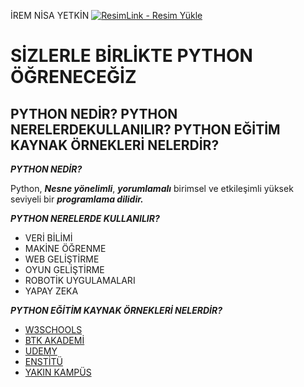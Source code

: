İREM NİSA YETKİN 
<a href="https://resimlink.com/XAGq3S" title="ResimLink - Resim Yükle"><img src="https://r.resimlink.com/XAGq3S.png" title="ResimLink - Resim Yükle" alt="ResimLink - Resim Yükle"></a>

#   SİZLERLE BİRLİKTE PYTHON ÖĞRENECEĞİZ
## PYTHON NEDİR? PYTHON NERELERDEKULLANILIR? PYTHON EĞİTİM KAYNAK ÖRNEKLERİ NELERDİR?


**_PYTHON NEDİR?_**

Python, **_Nesne yönelimli_**, **_yorumlamalı_** birimsel ve etkileşimli yüksek seviyeli bir **_programlama dilidir._**

**_PYTHON NERELERDE KULLANILIR?_**
* VERİ BİLİMİ
* MAKİNE ÖĞRENME
* WEB GELİŞTİRME
* OYUN GELİŞTİRME 
* ROBOTİK UYGULAMALARI
* YAPAY ZEKA

**_PYTHON EĞİTİM KAYNAK ÖRNEKLERİ NELERDİR?_**
* [W3SCHOOLS](https://www.w3schools.com/python/default.asp)
* [BTK AKADEMİ](https://www.btkakademi.gov.tr/portal/course/s-f-rdan-ileri-seviye-python-programlama-5877#!/about)
* [UDEMY](https://www.udemy.com/course/python-programlama-baslangic-egitimi-kursu/)
* [ENSTİTÜ](https://www.iienstitu.com/online-egitim/python-egitimi)
* [YAKIN KAMPÜS](https://www.youtube.com/watch?v=EzHgbO1Cee4&list=PLWctyKyPphPiul3WbHkniANLqSheBVP3O)

